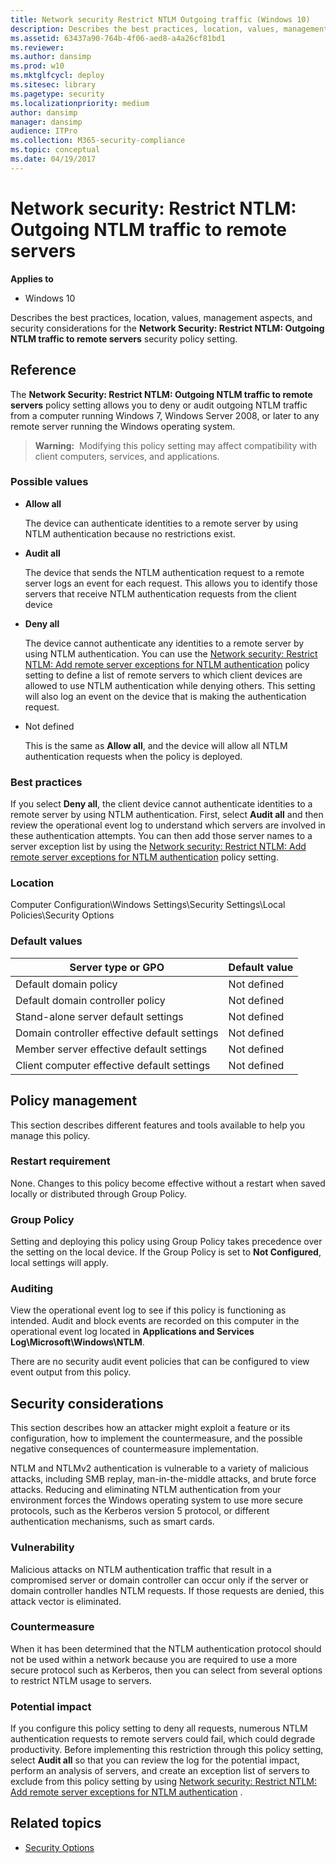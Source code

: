 ```yaml
---
title: Network security Restrict NTLM Outgoing traffic (Windows 10)
description: Describes the best practices, location, values, management aspects, and security considerations for the Network Security Restrict NTLM Outgoing NTLM traffic to remote servers security policy setting.
ms.assetid: 63437a90-764b-4f06-aed8-a4a26cf81bd1
ms.reviewer: 
ms.author: dansimp
ms.prod: w10
ms.mktglfcycl: deploy
ms.sitesec: library
ms.pagetype: security
ms.localizationpriority: medium
author: dansimp
manager: dansimp
audience: ITPro
ms.collection: M365-security-compliance
ms.topic: conceptual
ms.date: 04/19/2017
---
```


# Network security: Restrict NTLM: Outgoing NTLM traffic to remote servers

**Applies to**
-   Windows 10

Describes the best practices, location, values, management aspects, and security considerations for the **Network Security: Restrict NTLM: Outgoing NTLM traffic to remote servers** security policy setting.

## Reference

The **Network Security: Restrict NTLM: Outgoing NTLM traffic to remote servers** policy setting allows you to deny or audit outgoing NTLM traffic from a computer running Windows 7, Windows Server 2008, or later to any remote server running the Windows operating system.

>**Warning:**  Modifying this policy setting may affect compatibility with client computers, services, and applications.
 
### <a href="" id="bkmk-resoutntlm-possvals"></a>Possible values

-   **Allow all**

    The device can authenticate identities to a remote server by using NTLM authentication because no restrictions exist.

-   **Audit all**

    The device that sends the NTLM authentication request to a remote server logs an event for each request. This allows you to identify those servers that receive NTLM authentication requests from the client device

-   **Deny all**

    The device cannot authenticate any identities to a remote server by using NTLM authentication. You can use the [Network security: Restrict NTLM: Add remote server exceptions for NTLM authentication](network-security-restrict-ntlm-add-remote-server-exceptions-for-ntlm-authentication.md) policy setting to define a list of remote servers to which client devices are allowed to use NTLM authentication while denying others. This setting will also log an event on the device that is making the authentication request.

-   Not defined

    This is the same as **Allow all**, and the device will allow all NTLM authentication requests when the policy is deployed.

### Best practices

If you select **Deny all**, the client device cannot authenticate identities to a remote server by using NTLM authentication. First, select **Audit all** and then review the operational event log to understand which servers are involved in these authentication attempts. You can then add those server names to a server exception list by using the [Network security: Restrict NTLM: Add remote server exceptions for NTLM authentication](network-security-restrict-ntlm-add-remote-server-exceptions-for-ntlm-authentication.md) policy setting.

### Location

Computer Configuration\\Windows Settings\\Security Settings\\Local Policies\\Security Options

### Default values

| Server type or GPO | Default value |
| - | - |
| Default domain policy| Not defined| 
| Default domain controller policy | Not defined| 
| Stand-alone server default settings | Not defined| 
| Domain controller effective default settings | Not defined| 
| Member server effective default settings | Not defined| 
| Client computer effective default settings | Not defined| 
 
## Policy management

This section describes different features and tools available to help you manage this policy.

### Restart requirement

None. Changes to this policy become effective without a restart when saved locally or distributed through Group Policy.

### Group Policy

Setting and deploying this policy using Group Policy takes precedence over the setting on the local device. If the Group Policy is set to **Not Configured**, local settings will apply.

### Auditing

View the operational event log to see if this policy is functioning as intended. Audit and block events are recorded on this computer in the operational event log located in **Applications and Services Log\\Microsoft\\Windows\\NTLM**.

There are no security audit event policies that can be configured to view event output from this policy.

## Security considerations

This section describes how an attacker might exploit a feature or its configuration, how to implement the countermeasure, and the possible negative consequences of countermeasure implementation.

NTLM and NTLMv2 authentication is vulnerable to a variety of malicious attacks, including SMB replay, man-in-the-middle attacks, and brute force attacks. Reducing and eliminating NTLM authentication from your environment forces the Windows operating system to use more secure protocols, such as the Kerberos version 5 protocol, or different authentication mechanisms, such as smart cards.

### Vulnerability

Malicious attacks on NTLM authentication traffic that result in a compromised server or domain controller can occur only if the server or domain controller handles NTLM requests. If those requests are denied, this attack vector is eliminated.

### Countermeasure

When it has been determined that the NTLM authentication protocol should not be used within a network because you are required to use a more secure protocol such as Kerberos, then you can select from several options to restrict NTLM usage to servers.

### Potential impact

If you configure this policy setting to deny all requests, numerous NTLM authentication requests to remote servers could fail, which could degrade productivity. Before implementing this restriction through this policy setting, select **Audit all** so that you can review the log for the potential impact, perform an analysis of servers, and create an exception list of servers to exclude from this policy setting by using [Network security: Restrict NTLM: Add remote server exceptions for NTLM authentication](network-security-restrict-ntlm-add-remote-server-exceptions-for-ntlm-authentication.md)
.

## Related topics

- [Security Options](security-options.md)
